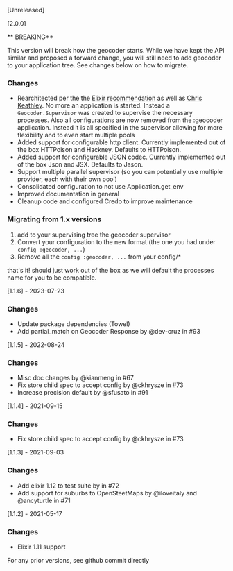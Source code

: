 [Unreleased]

[2.0.0]

** BREAKING**

This version will break how the geocoder starts. While we have kept the API similar and proposed a forward change, you will still need to add geocoder to your application tree. See changes below on how to migrate.

### Changes

- Rearchitected per the the [Elixir recommendation](https://hexdocs.pm/elixir/library-guidelines.html#avoid-spawning-unsupervised-processes) as well as [Chris Keathley](https://keathley.io/blog/reusable-libraries.html). No more an application is started. Instead a `Geocoder.Supervisor` was created to supervise the necessary processes. Also all configurations are now removed from the :geocoder application. Instead it is all specified in the supervisor allowing for more flexibility and to even start multiple pools
- Added support for configurable http client. Currently implemented out of the box HTTPoison and Hackney. Defaults to HTTPoison.
- Added support for configurable JSON codec. Currently implemented out of the box Json and JSX. Defaults to Jason.
- Support multiple parallel supervisor (so you can potentially use multiple provider, each with their own pool)
- Consolidated configuration to not use Application.get_env
- Improved documentation in general
- Cleanup code and configured Credo to improve maintenance

### Migrating from 1.x versions

1. add to your supervising tree the geocoder supervisor
2. Convert your configuration to the new format (the one you had under `config :geocoder, ...`)
3. Remove all the `config :geocoder, ...` from your config/*

that's it! should just work out of the box as we will default the processes name for you to be compatible.

[1.1.6] - 2023-07-23

### Changes

- Update package dependencies (Towel)
- Add partial_match on Geocoder Response by @dev-cruz in #93

[1.1.5] - 2022-08-24

### Changes

- Misc doc changes by @kianmeng in #67
- Fix store child spec to accept config by @ckhrysze in #73
- Increase precision default by @sfusato in #91

[1.1.4] - 2021-09-15

### Changes

- Fix store child spec to accept config by @ckhrysze in #73

[1.1.3] - 2021-09-03

### Changes

- Add elixir 1.12 to test suite by in #72
- Add support for suburbs to OpenSteetMaps by @iloveitaly and @ancyturtle in #71

[1.1.2] - 2021-05-17

### Changes

- Elixir 1.11 support

For any  prior versions, see github commit directly